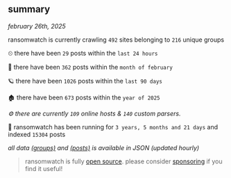 
## summary
_february 26th, 2025_

ransomwatch is currently crawling `492` sites belonging to `216` unique groups

⏲ there have been `29` posts within the `last 24 hours`

🦈 there have been `362` posts within the `month of february`

🪐 there have been `1026` posts within the `last 90 days`

🏚 there have been `673` posts within the `year of 2025`

_⚙️ there are currently `109` online hosts & `140` custom parsers._

🦕 ransomwatch has been running for `3 years, 5 months and 21 days` and indexed `15304` posts

_all data  [(groups)](http://ransomwhat.telemetry.ltd/groups) and [(posts)](http://ransomwhat.telemetry.ltd/posts) is available in JSON (updated hourly)_

> ransomwatch is fully [open source](https://github.com/joshhighet/ransomwatch#ransomwatch--). please consider [sponsoring](https://github.com/sponsors/joshhighet) if you find it useful!
